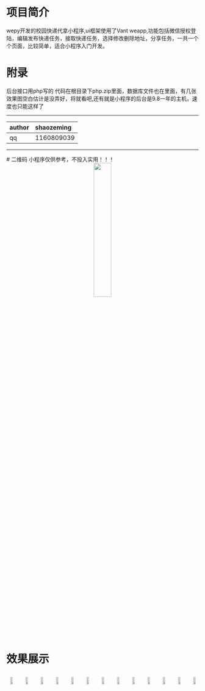 # 项目简介
wepy开发的校园快递代拿小程序,ui框架使用了Vant weapp,功能包括微信授权登陆，编辑发布快递任务，接取快递任务，选择修改删除地址，分享任务，一共一个个页面，比较简单，适合小程序入门开发。



# 附录
后台接口用php写的 代码在根目录下php.zip里面，数据库文件也在里面，有几张效果图空白估计是没弄好，将就看吧,还有就是小程序的后台是9.8一年的主机，速度也只能这样了

<hr/>

|author|shaozeming|
|:---|:---|
|qq|1160809039|

<hr/>
# 二维码
小程序仅供参考，不投入实用！！！

<div style="text-align:center">
  <img width="30%" src="http://p8c48bjkj.bkt.clouddn.com/gh_680f29785470_1280.jpg"/>
</div>

<br/>
<br/>
<br/>
<br/>



# 效果展示


<div style="display:flex; justify-content: space-around;width:100%;">
<img width="30%"  style="margin:10px;" src="http://p8c48bjkj.bkt.clouddn.com/1.png"/>
 <img width="30%"  style="margin:10px;" src="http://p8c48bjkj.bkt.clouddn.com/2.png"/>
 <img width="30%"  style="margin:10px;" src="http://p8c48bjkj.bkt.clouddn.com/3.png"/>
 <br/>
<br/>
<br/>
<br/>
 <img width="30%"  style="margin:10px;" src="http://p8c48bjkj.bkt.clouddn.com/4.png"/>
 <img width="30%"  style="margin:10px;" src="http://p8c48bjkj.bkt.clouddn.com/5.png"/>
 <img width="30%"  style="margin:10px;" src="http://p8c48bjkj.bkt.clouddn.com/6.png"/>
  <br/>
<br/>
<br/>
<br/>
 <img width="30%"  style="margin:10px;" src="http://p8c48bjkj.bkt.clouddn.com/7.png"/>
 <img width="30%"  style="margin:10px;" src="http://p8c48bjkj.bkt.clouddn.com/8.png"/>
  <img width="30%"  style="margin:10px;" src="http://p8c48bjkj.bkt.clouddn.com/9.png"/>

  <br/>
<br/>
<br/>
<br/>
 <img width="30%"  style="margin:10px;" src="http://p8c48bjkj.bkt.clouddn.com/10.png"/>
 <img width="30%"  style="margin:10px;" src="http://p8c48bjkj.bkt.clouddn.com/11.png"/>
 <img width="30%"  style="margin:10px;" src="http://p8c48bjkj.bkt.clouddn.com/12.png"/>
<br/>
<br/>
<br/>
<br/>
 <img width="30%"  style="margin:10px;" src="http://p8c48bjkj.bkt.clouddn.com/13.png"/>
                                                                          
</div>
